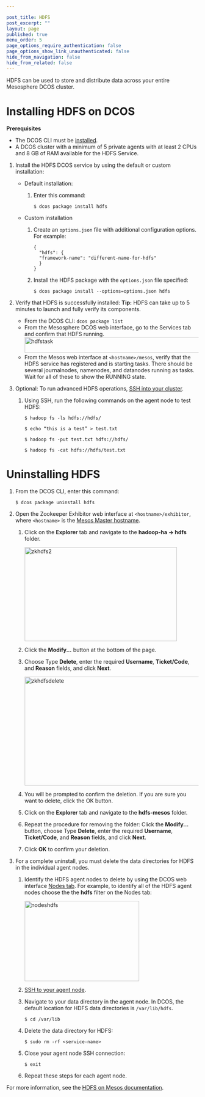 ```yaml
---

post_title: HDFS
post_excerpt: ""
layout: page
published: true
menu_order: 5
page_options_require_authentication: false
page_options_show_link_unauthenticated: false
hide_from_navigation: false
hide_from_related: false
---
```

HDFS can be used to store and distribute data across your entire Mesosphere DCOS cluster.

# <a name="hdfsinstall"></a>Installing HDFS on DCOS

**Prerequisites**

*   The DCOS CLI must be [installed][1].
*   A DCOS cluster with a minimum of 5 private agents with at least 2 CPUs and 8 GB of RAM available for the HDFS Service.

1.  Install the HDFS DCOS service by using the default or custom installation:

    *   Default installation:

        1.  Enter this command:

                $ dcos package install hdfs


    *   Custom installation

        1.  Create an `options.json` file with additional configuration options. For example:

                {
                  "hdfs": {
                  "framework-name": "different-name-for-hdfs"
                  }
                }


        2.  Install the HDFS package with the `options.json` file specified:

                $ dcos package install --options=options.json hdfs


2.  Verify that HDFS is successfully installed: **Tip:** HDFS can take up to 5 minutes to launch and fully verify its components.

    *   From the DCOS CLI: `dcos package list`
    *   From the Mesosphere DCOS web interface, go to the Services tab and confirm that HDFS running. <a href="https://docs.mesosphere.com/wp-content/uploads/2015/12/hdfstask.png" rel="attachment wp-att-1524"><img src="https://docs.mesosphere.com/wp-content/uploads/2015/12/hdfstask.png" alt="hdfstask" width="721" height="41" class="alignnone size-full wp-image-1524" /></a>
    *   From the Mesos web interface at `<hostname>/mesos`, verify that the HDFS service has registered and is starting tasks. There should be several journalnodes, namenodes, and datanodes running as tasks. Wait for all of these to show the RUNNING state.

3.  Optional: To run advanced HDFS operations, [SSH into your cluster][2].

    1.  Using SSH, run the following commands on the agent node to test HDFS:

            $ hadoop fs -ls hdfs://hdfs/

            $ echo “this is a test” > test.txt

            $ hadoop fs -put test.txt hdfs://hdfs/

            $ hadoop fs -cat hdfs://hdfs/test.txt


# <a name="uninstall"></a>Uninstalling HDFS

1.  From the DCOS CLI, enter this command:

        $ dcos package uninstall hdfs


2.  Open the Zookeeper Exhibitor web interface at `<hostname>/exhibitor`, where `<hostname>` is the [Mesos Master hostname][3].

    1.  Click on the **Explorer** tab and navigate to the **hadoop-ha -> hdfs** folder.

        <a href="https://docs.mesosphere.com/wp-content/uploads/2015/12/zkhdfs2.png" rel="attachment wp-att-1620"><img src="https://docs.mesosphere.com/wp-content/uploads/2015/12/zkhdfs2.png" alt="zkhdfs2" width="399" height="246" class="alignnone size-full wp-image-1620" /></a>

    2.  Click the **Modify...** button at the bottom of the page.

    3.  Choose Type **Delete**, enter the required **Username**, **Ticket/Code**, and **Reason** fields, and click **Next**.

        <a href="https://docs.mesosphere.com/wp-content/uploads/2015/12/zkhdfsdelete.png" rel="attachment wp-att-1621"><img src="https://docs.mesosphere.com/wp-content/uploads/2015/12/zkhdfsdelete.png" alt="zkhdfsdelete" width="537" height="285" class="alignnone size-full wp-image-1621" /></a>

    4.  You will be prompted to confirm the deletion. If you are sure you want to delete, click the OK button.

    5.  Click on the **Explorer** tab and navigate to the **hdfs-mesos** folder.

    6.  Repeat the procedure for removing the folder: Click the **Modify...** button, choose Type **Delete**, enter the required **Username**, **Ticket/Code**, and **Reason** fields, and click **Next**.

    7.  Click **OK** to confirm your deletion.

3.  For a complete uninstall, you must delete the data directories for HDFS in the individual agent nodes.

    1.  Identify the HDFS agent nodes to delete by using the DCOS web interface [Nodes tab][4]. For example, to identify all of the HDFS agent nodes choose the the **hdfs** filter on the Nodes tab:

        <a href="https://docs.mesosphere.com/wp-content/uploads/2015/12/nodeshdfs.png" rel="attachment wp-att-1571"><img src="https://docs.mesosphere.com/wp-content/uploads/2015/12/nodeshdfs-600x419.png" alt="nodeshdfs" width="300" height="210" class="alignnone size-medium wp-image-1571" /></a>

    2.  [SSH to your agent node][2].

    3.  Navigate to your data directory in the agent node. In DCOS, the default location for HDFS data directories is `/var/lib/hdfs`.

            $ cd /var/lib


    4.  Delete the data directory for HDFS:

            $ sudo rm -rf <service-name>


    5.  Close your agent node SSH connection:

            $ exit


    6.  Repeat these steps for each agent node.

For more information, see the <a href="https://github.com/mesosphere/hdfs/" target="_blank">HDFS on Mesos documentation</a>.

 [1]: /install/cli/
 [2]: ../administration/sshcluster/
 [3]: /install/awscluster#launchdcos
 [4]: /getting-started/webinterface/#nodes